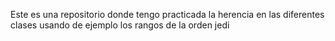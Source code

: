 Este es una repositorio donde tengo practicada
la herencia en las diferentes clases usando de ejemplo los rangos de la orden jedi